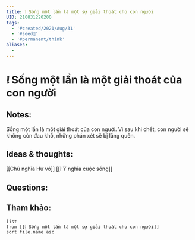 ```yaml
---
title: ❕ Sống một lần là một sự giải thoát cho con người
UID: 210831220200
tags:
  - '#created/2021/Aug/31'
  - '#seed🥜'
  - '#permanent/think'
aliases:
  - 
---
```

# ❕ Sống một lần là một giải thoát của con người

## Notes:
Sống một lần là một giải thoát của con người. Vì sau khi chết, con người sẽ không còn đau khổ, những phán xét sẽ bị lãng quên.

## Ideas & thoughts:
[[Chủ nghĩa Hư vô]]
[[❕ Ý nghĩa cuộc sống]]
## Questions:


## Tham khảo:
```dataview
list
from [[❕ Sống một lần là một sự giải thoát cho con người]]
sort file.name asc
```